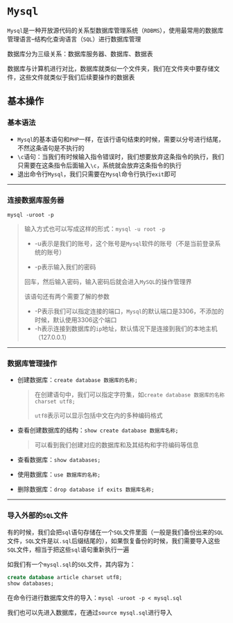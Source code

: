 # `Mysql`

`Mysql`是一种开放源代码的关系型数据库管理系统（`RDBMS`），使用最常用的数据库管理语言–结构化查询语言（`SQL`）进行数据库管理

数据库分为三级关系：数据库服务器、数据库、数据表

数据库与计算机进行对比，数据库就类似一个文件夹，我们在文件夹中要存储文件，这些文件就类似于我们后续要操作的数据表

## 基本操作

### 基本语法

- `Mysql`的基本语句和`PHP`一样，在该行语句结束的时候，需要以分号进行结尾，不然这条语句是不执行的
- `\c`语句：当我们有时候输入指令错误时，我们想要放弃这条指令的执行，我们只需要在这条指令后面输入`\c`，系统就会放弃这条指令的执行
- 退出命令行`Mysql`，我们只需要在`Mysql`命令行执行`exit`即可

***

### 连接数据库服务器

`mysql -uroot -p`

> 输入方式也可以写成这样的形式：`mysql -u root -p`
>
> - -u表示是我们的账号，这个账号是`Mysql`软件的账号（不是当前登录系统的账号）
>
> - -p表示输入我们的密码
>
> 回车，然后输入密码，输入密码后就会进入`MySQL`的操作管理界
>
> 该语句还有两个需要了解的参数
>
> - -P表示我们可以指定连接的端口，`Mysql`的默认端口是3306，不添加的时候，默认使用3306这个端口
> - -h表示连接到数据库的`ip`地址，默认情况下是连接到我们的本地主机（127.0.0.1）

***

### 数据库管理操作

- 创建数据库：`create database 数据库的名称;`

  > 在创建语句中，我们可以指定字符集，如`create database 数据库的名称 charset utf8;`
  >
  > `utf8`表示可以显示包括中文在内的多种编码格式

- 查看创建数据库的结构：`show create database 数据库名称;`

  > 可以看到我们创建对应的数据库和及其结构和字符编码等信息

- 查看数据库：`show databases;`
- 使用数据库：`use 数据库的名称;`
- 删除数据库：`drop database if exits 数据库名称;`

***

### 导入外部的`SQL`文件

有的时候，我们会把`sql`语句存储在一个`SQL`文件里面（一般是我们备份出来的`SQL`文件，`SQL`文件是以`.sql`后缀结尾的），如果恢复备份的时候，我们需要导入这些`SQL`文件，相当于把这些`sql`语句重新执行一遍

如我们有一个`mysql.sql`的`SQL`文件，其内容为：

```sql
create database article charset utf8;
show databases;
```

在命令行进行数据库文件的导入：`mysql -uroot -p < mysql.sql`

我们也可以先进入数据库，在通过`source mysql.sql`进行导入